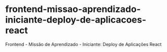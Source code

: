 # frontend-missao-aprendizado-iniciante-deploy-de-aplicacoes-react
Frontend - Missão de Aprendizado - Iniciante: Deploy de Aplicações React
